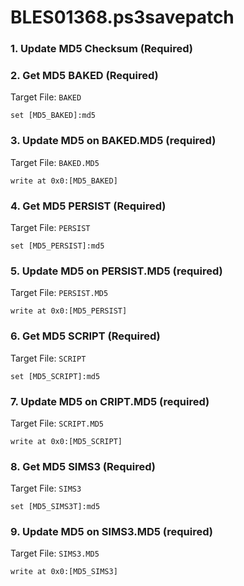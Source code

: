 # BLES01368.ps3savepatch

### 1.  Update MD5 Checksum (Required)
### 2. Get MD5 BAKED (Required)

Target File: `BAKED`

```
set [MD5_BAKED]:md5
```

### 3. Update MD5 on BAKED.MD5 (required)

Target File: `BAKED.MD5`

```
write at 0x0:[MD5_BAKED]
```

### 4. Get MD5 PERSIST (Required)

Target File: `PERSIST`

```
set [MD5_PERSIST]:md5
```

### 5. Update MD5 on PERSIST.MD5 (required)

Target File: `PERSIST.MD5`

```
write at 0x0:[MD5_PERSIST]
```

### 6. Get MD5 SCRIPT (Required)

Target File: `SCRIPT`

```
set [MD5_SCRIPT]:md5
```

### 7. Update MD5 on CRIPT.MD5 (required)

Target File: `SCRIPT.MD5`

```
write at 0x0:[MD5_SCRIPT]
```

### 8. Get MD5 SIMS3 (Required)

Target File: `SIMS3`

```
set [MD5_SIMS3T]:md5
```

### 9. Update MD5 on SIMS3.MD5 (required)

Target File: `SIMS3.MD5`

```
write at 0x0:[MD5_SIMS3]
```


